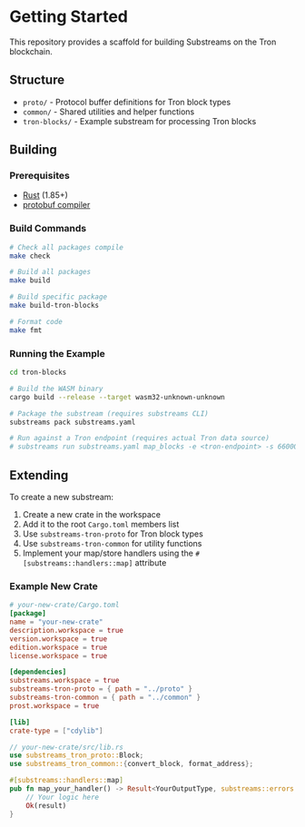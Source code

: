 # Getting Started

This repository provides a scaffold for building Substreams on the Tron blockchain.

## Structure

- `proto/` - Protocol buffer definitions for Tron block types
- `common/` - Shared utilities and helper functions
- `tron-blocks/` - Example substream for processing Tron blocks

## Building

### Prerequisites

- [Rust](https://www.rust-lang.org/tools/install) (1.85+)
- [protobuf compiler](https://grpc.io/docs/protoc-installation/)

### Build Commands

```bash
# Check all packages compile
make check

# Build all packages
make build

# Build specific package
make build-tron-blocks

# Format code
make fmt
```

### Running the Example

```bash
cd tron-blocks

# Build the WASM binary
cargo build --release --target wasm32-unknown-unknown

# Package the substream (requires substreams CLI)
substreams pack substreams.yaml

# Run against a Tron endpoint (requires actual Tron data source)
# substreams run substreams.yaml map_blocks -e <tron-endpoint> -s 66000000 -t +10
```

## Extending

To create a new substream:

1. Create a new crate in the workspace
2. Add it to the root `Cargo.toml` members list
3. Use `substreams-tron-proto` for Tron block types
4. Use `substreams-tron-common` for utility functions
5. Implement your map/store handlers using the `#[substreams::handlers::map]` attribute

### Example New Crate

```toml
# your-new-crate/Cargo.toml
[package]
name = "your-new-crate"
description.workspace = true
version.workspace = true
edition.workspace = true
license.workspace = true

[dependencies]
substreams.workspace = true
substreams-tron-proto = { path = "../proto" }
substreams-tron-common = { path = "../common" }
prost.workspace = true

[lib]
crate-type = ["cdylib"]
```

```rust
// your-new-crate/src/lib.rs
use substreams_tron_proto::Block;
use substreams_tron_common::{convert_block, format_address};

#[substreams::handlers::map]
pub fn map_your_handler() -> Result<YourOutputType, substreams::errors::Error> {
    // Your logic here
    Ok(result)
}
```